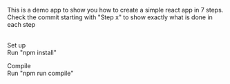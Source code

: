 This is a demo app to show you how to create a simple react app in 7 steps. <br/>
Check the commit starting with "Step x" to show exactly what is done in each step <br/><br/>

Set up <br/>
Run "npm install"
<br/>

Compile <br/>
Run "npm run compile"

